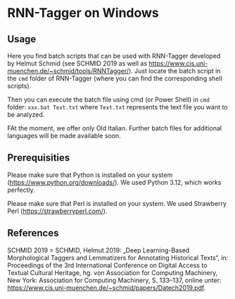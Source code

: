 # RNN-Tagger on Windows

## Usage

Here you find batch scripts that can be used with RNN-Tagger developed by Helmut Schmid (see SCHMID 2019 as well as https://www.cis.uni-muenchen.de/~schmid/tools/RNNTagger/). Just locate the batch script in the `cmd` folder of RNN-Tagger (where you can find the corresponding shell scripts).

Then you can execute the batch file using cmd (or Power Shell) in `cmd` folder: `xxx.bat Text.txt` where `Text.txt` represents the text file you want to be analyzed.

FAt the moment, we offer only Old Italian. Further batch files for additional languages will be made available soon.

## Prerequisities

Please make sure that Python is installed on your system (https://www.python.org/downloads/). We used Python 3.12, which works perfectly.

Please make sure that Perl is installed on your system. We used Strawberry Perl (https://strawberryperl.com/).

## References

SCHMID 2019 = SCHMID, Helmut 2019: „Deep Learning-Based Morphological Taggers and Lemmatizers for Annotating Historical Texts“, in: Proceedings of the 3rd International Conference on Digital Access to Textual Cultural Heritage, hg. von Association for Computing Machinery, New York: Association for Computing Machinery, S. 133–137, online unter: https://www.cis.uni-muenchen.de/~schmid/papers/Datech2019.pdf.
